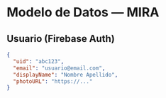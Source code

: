 # Modelo de Datos — MIRA

## Usuario (Firebase Auth)
```json
{
  "uid": "abc123",
  "email": "usuario@email.com",
  "displayName": "Nombre Apellido",
  "photoURL": "https://..."
}
